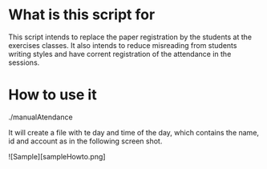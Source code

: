 # What is this script for

This script intends to replace the paper registration by the students at the exercises classes. It also intends to reduce misreading from students writing styles and have corrent registration of the attendance in the sessions. 

# How to use it

./manualAtendance

It will create a file with te day and time of the day, which contains the name, id and account as in the following screen shot.

![Sample][sampleHowto.png]
